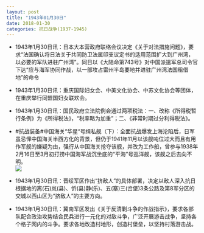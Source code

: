 ```yaml
---
layout: post
title: "1943年01月30日"
date: 2018-01-30
categories: 抗日战争(1937-1945)
---
```


<meta name="referrer" content="no-referrer" />

- 1943年1月30日讯：日本大本营政府联络会议决定《关于对法措施问题》，要求“法国确认将日法关于共同防卫法属印支议定书的适用范围扩大到广州湾，以必要的军队进驻广州湾”。同日以《大陆命第743号》对中国派遣军总司令官下达“应与海军协同作战，以一部攻占雷州半岛要地并进驻广州湾法国租借地”的命令 

- 1943年1月30日讯：重庆国际妇女会、中美文化协会、中苏文化协会等团体，在重庆举行同盟国妇女联欢会。 

- 1943年1月30日讯：国民政府立法院例会通过两项税法：一、改称《所得税暂行条例》为《所得税法》，“税率略为加重”；二、《非常时期过分利得税法》。 

- #抗战装备#中国海关“华星“号缉私舰（下）：全面抗战爆发上海沦陷后，日军虽忌惮中国海关半西方化的背景，但仍于1941年11月以该舰吨位过大而且有用作军舰的嫌疑为由，强行从中国海关抢夺该舰，并改为工作船，曾参与1938年2月16日至3月初打捞中国海军战沉坐底的“平海”号巡洋舰，该舰之后去向不明。 <br/><img src="https://wx4.sinaimg.cn/large/aca367d8ly1fnyej52i9ij20m80flq4x.jpg" />

- 1943年1月30日讯：晋绥军区作出“挤敌人”的具体部署，决定以敌人深入抗日根据地的离(石)岚(县)、忻(县)静(乐)、五(寨)三(岔堡)3条公路及第8军分区的交城以西山区为“挤敌人”的主要方向。 

- 1943年1月30日讯：冀南军区发出《关于反清剿斗争的作战指示》，要求各部队配合政治攻势结合民兵进行一元化的对敌斗争，广泛开展游击战争，坚持各个格子网内的斗争。要求各地改造村地形，创造村堡垒，以坚持村落游击战。 

